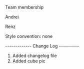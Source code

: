 Team membership

Andrei

Renz


Style convention: none


------------- Change Log ----------

1. Added changelog file
2. Added cube pic